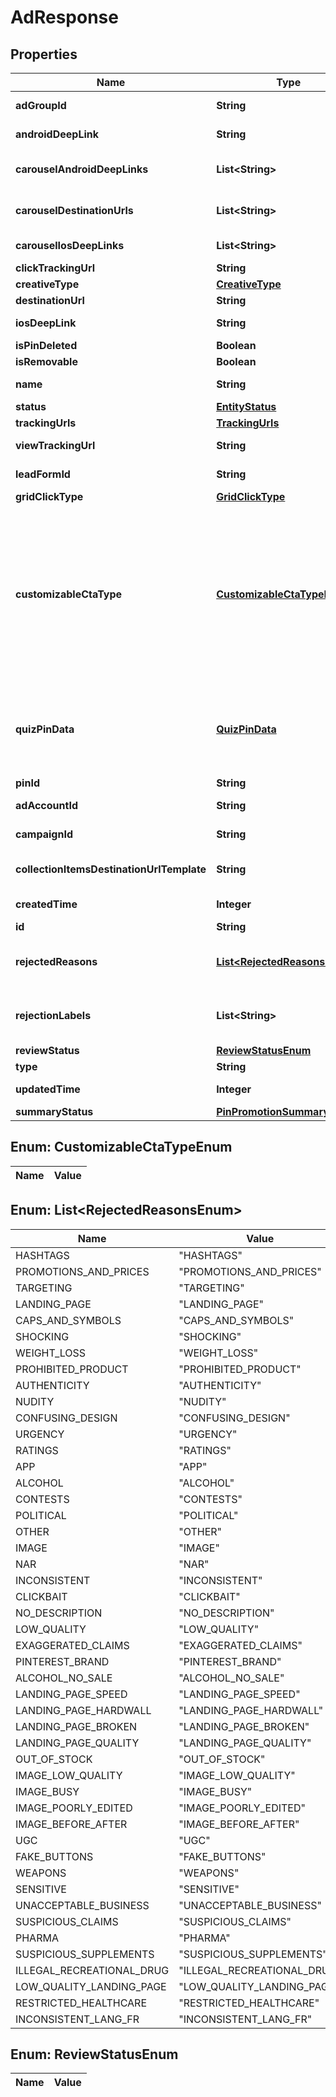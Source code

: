

# AdResponse

## Properties

Name | Type | Description | Notes
------------ | ------------- | ------------- | -------------
**adGroupId** | **String** | ID of the ad group that contains the ad. |  [optional]
**androidDeepLink** | **String** | Deep link URL for Android devices. |  [optional]
**carouselAndroidDeepLinks** | **List&lt;String&gt;** | Comma-separated deep links for the carousel pin on Android. |  [optional]
**carouselDestinationUrls** | **List&lt;String&gt;** | Comma-separated destination URLs for the carousel pin to promote. |  [optional]
**carouselIosDeepLinks** | **List&lt;String&gt;** | Comma-separated deep links for the carousel pin on iOS. |  [optional]
**clickTrackingUrl** | **String** | Tracking url for the ad clicks. |  [optional]
**creativeType** | [**CreativeType**](CreativeType.md) |  |  [optional]
**destinationUrl** | **String** | Destination URL. |  [optional]
**iosDeepLink** | **String** | Deep link URL for iOS devices. |  [optional]
**isPinDeleted** | **Boolean** | Is original pin deleted? |  [optional]
**isRemovable** | **Boolean** | Is pin repinnable? |  [optional]
**name** | **String** | Name of the ad - 255 chars max. |  [optional]
**status** | [**EntityStatus**](EntityStatus.md) |  |  [optional]
**trackingUrls** | [**TrackingUrls**](TrackingUrls.md) |  |  [optional]
**viewTrackingUrl** | **String** | Tracking URL for ad impressions. |  [optional]
**leadFormId** | **String** | Lead form ID for lead ad generation. |  [optional]
**gridClickType** | [**GridClickType**](GridClickType.md) |  |  [optional]
**customizableCtaType** | [**CustomizableCtaTypeEnum**](#CustomizableCtaTypeEnum) | Select a call to action (CTA) to display below your ad. Available only for ads with direct links enabled. CTA options for consideration and conversion campaigns are LEARN_MORE, SHOP_NOW, BOOK_NOW, SIGN_UP, VISIT_SITE, BUY_NOW, GET_OFFER, ORDER_NOW, ADD_TO_CART (for conversion campaigns with add to cart conversion events only) |  [optional]
**quizPinData** | [**QuizPinData**](QuizPinData.md) | Before creating a quiz ad, you must create an organic Pin using POST/Create Pin for each result in the quiz. Quiz ads cannot be saved by a Pinner. Quiz ad results can be saved. |  [optional]
**pinId** | **String** | Pin ID. |  [optional]
**adAccountId** | **String** | The ID of the advertiser that this ad belongs to. |  [optional]
**campaignId** | **String** | ID of the ad campaign that contains this ad. |  [optional]
**collectionItemsDestinationUrlTemplate** | **String** | Destination URL template for all items within a collections drawer. |  [optional]
**createdTime** | **Integer** | Pin creation time. Unix timestamp in seconds. |  [optional]
**id** | **String** | The ID of this ad. |  [optional]
**rejectedReasons** | [**List&lt;RejectedReasonsEnum&gt;**](#List&lt;RejectedReasonsEnum&gt;) | Enum reason why the pin was rejected. Returned if &lt;code&gt;review_status&lt;/code&gt; is \&quot;REJECTED\&quot;. |  [optional]
**rejectionLabels** | **List&lt;String&gt;** | Text reason why the pin was rejected. Returned if &lt;code&gt;review_status&lt;/code&gt; is \&quot;REJECTED\&quot;. |  [optional]
**reviewStatus** | [**ReviewStatusEnum**](#ReviewStatusEnum) | Ad review status |  [optional]
**type** | **String** | Always \&quot;ad\&quot;. |  [optional]
**updatedTime** | **Integer** | Last update time. Unix timestamp in seconds. |  [optional]
**summaryStatus** | [**PinPromotionSummaryStatus**](PinPromotionSummaryStatus.md) | Ad summary status |  [optional]


## Enum: CustomizableCtaTypeEnum

Name | Value
---- | -----


## Enum: List&lt;RejectedReasonsEnum&gt;

Name | Value
---- | -----
HASHTAGS | &quot;HASHTAGS&quot;
PROMOTIONS_AND_PRICES | &quot;PROMOTIONS_AND_PRICES&quot;
TARGETING | &quot;TARGETING&quot;
LANDING_PAGE | &quot;LANDING_PAGE&quot;
CAPS_AND_SYMBOLS | &quot;CAPS_AND_SYMBOLS&quot;
SHOCKING | &quot;SHOCKING&quot;
WEIGHT_LOSS | &quot;WEIGHT_LOSS&quot;
PROHIBITED_PRODUCT | &quot;PROHIBITED_PRODUCT&quot;
AUTHENTICITY | &quot;AUTHENTICITY&quot;
NUDITY | &quot;NUDITY&quot;
CONFUSING_DESIGN | &quot;CONFUSING_DESIGN&quot;
URGENCY | &quot;URGENCY&quot;
RATINGS | &quot;RATINGS&quot;
APP | &quot;APP&quot;
ALCOHOL | &quot;ALCOHOL&quot;
CONTESTS | &quot;CONTESTS&quot;
POLITICAL | &quot;POLITICAL&quot;
OTHER | &quot;OTHER&quot;
IMAGE | &quot;IMAGE&quot;
NAR | &quot;NAR&quot;
INCONSISTENT | &quot;INCONSISTENT&quot;
CLICKBAIT | &quot;CLICKBAIT&quot;
NO_DESCRIPTION | &quot;NO_DESCRIPTION&quot;
LOW_QUALITY | &quot;LOW_QUALITY&quot;
EXAGGERATED_CLAIMS | &quot;EXAGGERATED_CLAIMS&quot;
PINTEREST_BRAND | &quot;PINTEREST_BRAND&quot;
ALCOHOL_NO_SALE | &quot;ALCOHOL_NO_SALE&quot;
LANDING_PAGE_SPEED | &quot;LANDING_PAGE_SPEED&quot;
LANDING_PAGE_HARDWALL | &quot;LANDING_PAGE_HARDWALL&quot;
LANDING_PAGE_BROKEN | &quot;LANDING_PAGE_BROKEN&quot;
LANDING_PAGE_QUALITY | &quot;LANDING_PAGE_QUALITY&quot;
OUT_OF_STOCK | &quot;OUT_OF_STOCK&quot;
IMAGE_LOW_QUALITY | &quot;IMAGE_LOW_QUALITY&quot;
IMAGE_BUSY | &quot;IMAGE_BUSY&quot;
IMAGE_POORLY_EDITED | &quot;IMAGE_POORLY_EDITED&quot;
IMAGE_BEFORE_AFTER | &quot;IMAGE_BEFORE_AFTER&quot;
UGC | &quot;UGC&quot;
FAKE_BUTTONS | &quot;FAKE_BUTTONS&quot;
WEAPONS | &quot;WEAPONS&quot;
SENSITIVE | &quot;SENSITIVE&quot;
UNACCEPTABLE_BUSINESS | &quot;UNACCEPTABLE_BUSINESS&quot;
SUSPICIOUS_CLAIMS | &quot;SUSPICIOUS_CLAIMS&quot;
PHARMA | &quot;PHARMA&quot;
SUSPICIOUS_SUPPLEMENTS | &quot;SUSPICIOUS_SUPPLEMENTS&quot;
ILLEGAL_RECREATIONAL_DRUG | &quot;ILLEGAL_RECREATIONAL_DRUG&quot;
LOW_QUALITY_LANDING_PAGE | &quot;LOW_QUALITY_LANDING_PAGE&quot;
RESTRICTED_HEALTHCARE | &quot;RESTRICTED_HEALTHCARE&quot;
INCONSISTENT_LANG_FR | &quot;INCONSISTENT_LANG_FR&quot;


## Enum: ReviewStatusEnum

Name | Value
---- | -----




